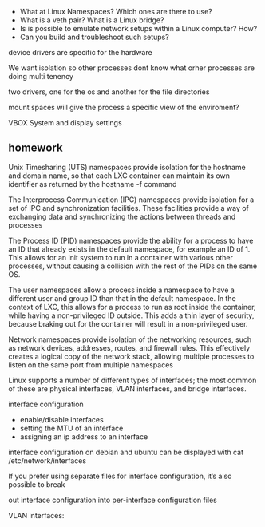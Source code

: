 - What at Linux Namespaces? Which ones are there to use?  
- What is a veth pair? What is a Linux bridge?  
- Is is possible to emulate network setups within a Linux computer? How?  
- Can you build and troubleshoot such setups?

device drivers are specific for the hardware

We want isolation so other processes dont know what orher processes are doing
multi tenency

two drivers, one for the os and another for the file directories

mount spaces will give the process a specific view of the enviroment?

VBOX
System and display settings


## homework
Unix Timesharing (UTS) namespaces provide isolation for the hostname and domain name, so that each LXC container can maintain its own identifier as returned by the hostname -f command

The Interprocess Communication (IPC) namespaces provide isolation for a set of IPC and synchronization facilities. These facilities provide a way of exchanging data and synchronizing the actions between threads and processes

The Process ID (PID) namespaces provide the ability for a process to have an ID that already exists in the default namespace, for example an ID of 1. This allows for an init system to run in a container with various other processes, without causing a collision with the rest of the PIDs on the same OS.

The user namespaces allow a process inside a namespace to have a different user and group ID than that in the default namespace. In the context of LXC, this allows for a process to run as root inside the container, while having a non-privileged ID outside. This adds a thin layer of security, because braking out for the container will result in a non-privileged user.

Network namespaces provide isolation of the networking resources, such as network devices, addresses, routes, and firewall rules. This effectively creates a logical copy of the network stack, allowing multiple processes to listen on the same port from multiple namespaces

Linux supports a number of different types of interfaces; the most common of these are physical interfaces, VLAN interfaces, and bridge interfaces.

interface configuration
- enable/disable interfaces
- setting the MTU of an interface
- assigning an ip address to an interface

interface configuration on debian and ubuntu can be displayed with
cat /etc/network/interfaces

If you prefer using separate files for interface configuration, it’s also possible to break

out interface configuration into per-interface configuration files

VLAN interfaces:
